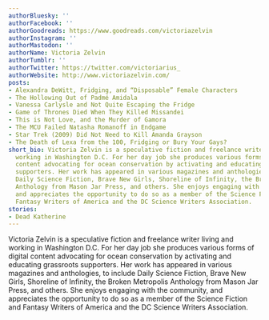 ```yaml
---
authorBluesky: ''
authorFacebook: ''
authorGoodreads: https://www.goodreads.com/victoriazelvin
authorInstagram: ''
authorMastodon: ''
authorName: Victoria Zelvin
authorTumblr: ''
authorTwitter: https://twitter.com/victoriarius_
authorWebsite: http://www.victoriazelvin.com/
posts:
- Alexandra DeWitt, Fridging, and “Disposable” Female Characters
- The Hollowing Out of Padmé Amidala
- Vanessa Carlysle and Not Quite Escaping the Fridge
- Game of Thrones Died When They Killed Missandei
- This is Not Love, and the Murder of Gamora
- The MCU Failed Natasha Romanoff in Endgame
- Star Trek (2009) Did Not Need to Kill Amanda Grayson
- The Death of Lexa from the 100, Fridging or Bury Your Gays?
short_bio: Victoria Zelvin is a speculative fiction and freelance writer living and
  working in Washington D.C. For her day job she produces various forms of digital
  content advocating for ocean conservation by activating and educating grassroots
  supporters. Her work has appeared in various magazines and anthologies, to include
  Daily Science Fiction, Brave New Girls, Shoreline of Infinity, the Broken Metropolis
  Anthology from Mason Jar Press, and others. She enjoys engaging with the community,
  and appreciates the opportunity to do so as a member of the Science Fiction and
  Fantasy Writers of America and the DC Science Writers Association.
stories:
- Dead Katherine
---
```


Victoria Zelvin is a speculative fiction and freelance writer living and working in Washington D.C. For her day job she produces various forms of digital content advocating for ocean conservation by activating and educating grassroots supporters. Her work has appeared in various magazines and anthologies, to include Daily Science Fiction, Brave New Girls, Shoreline of Infinity, the Broken Metropolis Anthology from Mason Jar Press, and others. She enjoys engaging with the community, and appreciates the opportunity to do so as a member of the Science Fiction and Fantasy Writers of America and the DC Science Writers Association.
